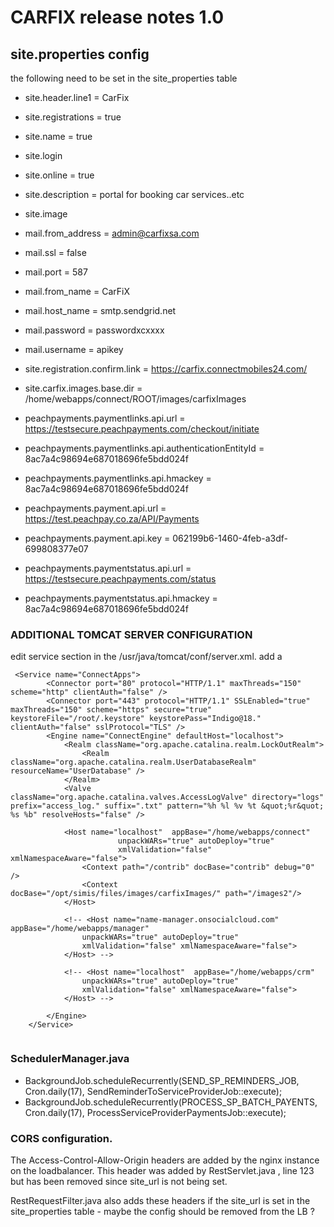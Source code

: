 # CARFIX release notes 1.0



## site.properties config

the following need to be set in the site_properties table

* site.header.line1 = CarFix
* site.registrations = true
* site.name = true
* site.login
* site.online = true
* site.description = portal for booking car services..etc
* site.image

* mail.from_address = admin@carfixsa.com
* mail.ssl = false
* mail.port = 587
* mail.from_name = CarFiX
* mail.host_name = smtp.sendgrid.net
* mail.password = passwordxcxxxx
* mail.username = apikey
* site.registration.confirm.link = https://carfix.connectmobiles24.com/
* site.carfix.images.base.dir = /home/webapps/connect/ROOT/images/carfixImages

* peachpayments.paymentlinks.api.url = https://testsecure.peachpayments.com/checkout/initiate
* peachpayments.paymentlinks.api.authenticationEntityId = 8ac7a4c98694e687018696fe5bdd024f
* peachpayments.paymentlinks.api.hmackey = 8ac7a4c98694e687018696fe5bdd024f
* peachpayments.payment.api.url = https://test.peachpay.co.za/API/Payments
* peachpayments.payment.api.key = 062199b6-1460-4feb-a3df-699808377e07
* peachpayments.paymentstatus.api.url = https://testsecure.peachpayments.com/status
* peachpayments.paymentstatus.api.hmackey = 8ac7a4c98694e687018696fe5bdd024f



### ADDITIONAL TOMCAT SERVER CONFIGURATION
edit service section in the /usr/java/tomcat/conf/server.xml. add a <Context docBase="/opt/simis/files/images/carfixImages/" path="/images2"/>
```
 <Service name="ConnectApps">
        <Connector port="80" protocol="HTTP/1.1" maxThreads="150" scheme="http" clientAuth="false" />
        <Connector port="443" protocol="HTTP/1.1" SSLEnabled="true" maxThreads="150" scheme="https" secure="true" keystoreFile="/root/.keystore" keystorePass="Indigo@18." clientAuth="false" sslProtocol="TLS" />
        <Engine name="ConnectEngine" defaultHost="localhost">
            <Realm className="org.apache.catalina.realm.LockOutRealm">
                <Realm className="org.apache.catalina.realm.UserDatabaseRealm" resourceName="UserDatabase" />
            </Realm>
            <Valve className="org.apache.catalina.valves.AccessLogValve" directory="logs" prefix="access_log." suffix=".txt" pattern="%h %l %v %t &quot;%r&quot; %s %b" resolveHosts="false" />

            <Host name="localhost"  appBase="/home/webapps/connect"
                        unpackWARs="true" autoDeploy="true"
                        xmlValidation="false" xmlNamespaceAware="false">
                <Context path="/contrib" docBase="contrib" debug="0" />
                <Context docBase="/opt/simis/files/images/carfixImages/" path="/images2"/>
            </Host>

            <!-- <Host name="name-manager.onsocialcloud.com"  appBase="/home/webapps/manager"
                unpackWARs="true" autoDeploy="true"
                xmlValidation="false" xmlNamespaceAware="false">
            </Host> -->

            <!-- <Host name="localhost"  appBase="/home/webapps/crm"
                unpackWARs="true" autoDeploy="true"
                xmlValidation="false" xmlNamespaceAware="false">
            </Host> -->

        </Engine>
    </Service>


```

### SchedulerManager.java 

*  BackgroundJob.scheduleRecurrently(SEND_SP_REMINDERS_JOB, Cron.daily(17), SendReminderToServiceProviderJob::execute);
*  BackgroundJob.scheduleRecurrently(PROCESS_SP_BATCH_PAYENTS, Cron.daily(17), ProcessServiceProviderPaymentsJob::execute);

### CORS configuration.

The Access-Control-Allow-Origin headers are added by the nginx instance on the loadbalancer. This 
header was added by RestServlet.java , line 123 but has been removed since site_url is not being set.

RestRequestFilter.java also adds these headers if the site_url is set in the site_properties table - maybe the config should be 
removed from the LB ?



